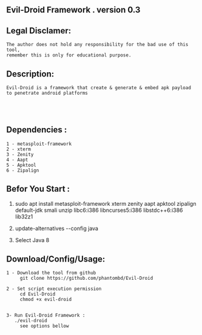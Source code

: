 ## Evil-Droid Framework . version 0.3 
   

## Legal Disclamer:
    The author does not hold any responsibility for the bad use of this tool,
    remember this is only for educational purpose.

## Description:
    Evil-Droid is a framework that create & generate & embed apk payload to penetrate android platforms
 


<br /><br />

## Dependencies :
    1 - metasploit-framework
	2 - xterm
	3 - Zenity
	4 - Aapt
	5 - Apktool
	6 - Zipalign

## Befor You Start :
   1. sudo apt install  metasploit-framework xterm zenity aapt apktool zipalign default-jdk smali unzip libc6:i386 libncurses5:i386 libstdc++6:i386 lib32z1
 
   2. update-alternatives --config java 
  
   3. Select Java 8 

 

## Download/Config/Usage:
    1 - Download the tool from github
         git clone https://github.com/phantombd/Evil-Droid

    2 - Set script execution permission
         cd Evil-Droid
         chmod +x evil-droid


    3- Run Evil-Droid Framework :
       ./evil-droid
         see options bellow	   
      


